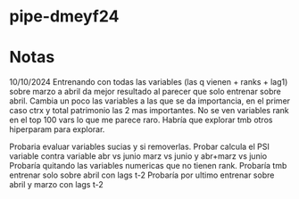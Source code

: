 # pipe-dmeyf24

# Notas

10/10/2024
Entrenando con todas las variables (las q vienen + ranks + lag1) sobre marzo a abril da mejor resultado al parecer que solo entrenar sobre abril. Cambia un poco las variables a las que se da importancia, en el primer caso ctrx y total patrimonio las 2 mas importantes. No se ven variables rank en el top 100 vars lo que me parece raro. Habría que explorar tmb otros hiperparam para explorar.

Probaria evaluar variables sucias y si removerlas.
Probar calcula el PSI variable contra variable abr vs junio marz vs junio y abr+marz vs junio
Probaría quitando las variables numericas que no tienen rank.
Probaría tmb entrenar solo sobre abril con lags t-2
Probaría por ultimo entrenar sobre abril y marzo con lags t-2

